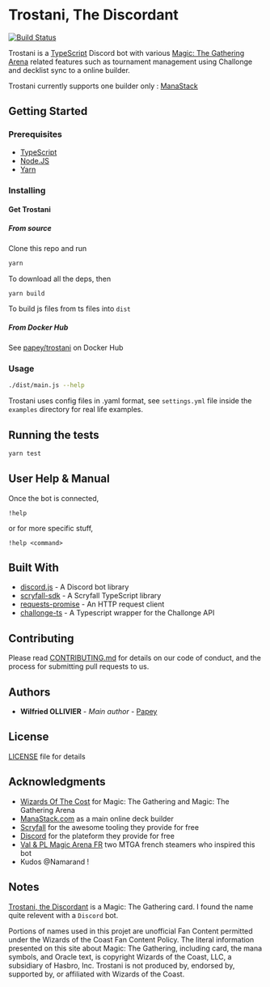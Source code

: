 # Trostani, The Discordant

[![Build Status](https://drone.github.papey.fr/api/badges/papey/trostani/status.svg)](https://drone.github.papey.fr/papey/trostani)

Trostani is a [TypeScript](http://www.typescriptlang.org/) Discord bot with
various [Magic: The Gathering Arena](https://magic.wizards.com/fr/mtgarena)
related features such as tournament management using Challonge and decklist
sync to a online builder.

Trostani currently supports one builder only : [ManaStack](https://manastack.com)

## Getting Started

### Prerequisites

- [TypeScript](https://www.rust-lang.org/)
- [Node.JS](https://nodejs.org/en/)
- [Yarn](https://yarnpkg.com/lang/en/)

### Installing

#### Get Trostani

##### From source

Clone this repo and run

```sh
yarn
```

To download all the deps, then

```
yarn build
```

To build js files from ts files into `dist`

##### From Docker Hub

See [papey/trostani](https://hub.docker.com/r/papey/trostani) on Docker Hub

### Usage

```sh
./dist/main.js --help
```

Trostani uses config files in .yaml format, see `settings.yml` file inside
the `examples` directory for real life examples.

## Running the tests

```sh
yarn test
```

## User Help & Manual

Once the bot is connected,

```text
!help
```

or for more specific stuff,

```text
!help <command>
```

## Built With

- [discord.js](https://discordjs.guide) - A Discord bot library
- [scryfall-sdk](https://github.com/Yuudaari/scryfall-sdk) - A Scryfall TypeScript library
- [requests-promise](https://github.com/request/) - An HTTP request client
- [challonge-ts](https://github.com/EdwardJFox/challonge-ts) - A Typescript wrapper for the Challonge API

## Contributing

Please read [CONTRIBUTING.md](CONTRIBUTING.md) for details on our code of conduct, and the process for submitting pull requests to us.

## Authors

- **Wilfried OLLIVIER** - _Main author_ - [Papey](https://github.com/papey)

## License

[LICENSE](LICENSE) file for details

## Acknowledgments

- [Wizards Of The Cost](https://magic.wizards.com) for Magic: The Gathering and Magic: The Gathering Arena
- [ManaStack.com](https://manastack.com) as a main online deck builder
- [Scryfall](https://scryfall.com) for the awesome tooling they provide for free
- [Discord](https://discordapp.com) for the plateform they provide for free
- [Val & PL Magic Arena FR](https://www.youtube.com/channel/UCQJQLJFuAj0Q8LPgqdzTbag) two MTGA french steamers who inspired this bot
- Kudos @Namarand !

## Notes

[Trostani, the Discordant](https://scryfall.com/card/grn/208/trostani-discordant) is a Magic: The Gathering card. I found the name quite relevent with a `Discord` bot.

Portions of names used in this projet are unofficial Fan Content permitted
under the Wizards of the Coast Fan Content Policy. The literal information
presented on this site about Magic: The Gathering, including card, the mana
symbols, and Oracle text, is copyright Wizards of the Coast, LLC, a
subsidiary of Hasbro, Inc. Trostani is not produced by, endorsed by,
supported by, or affiliated with Wizards of the Coast.

